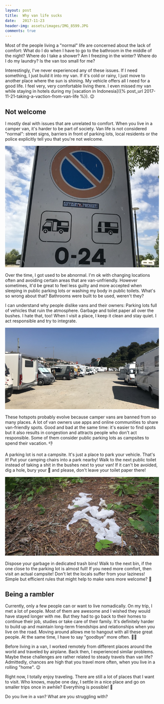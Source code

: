 ```yaml
---
layout: post
title:  Why van life sucks
date:   2017-11-23
header-img: assets/images/IMG_8599.JPG
comments: true
---
```


Most of the people living a "normal" life are concerned about the lack of comfort: What do I do when I have to go to the bathroom in the middle of the night? Where do I take a shower? Am I freezing in the winter? Where do I do my laundry? Is the van too small for me?

Interestingly, I've never experienced any of these issues. If I need something, I just build it into my van. If it's cold or rainy, I just move to another place where the sun is shining. My vehicle offers all I need for a good life. I feel very, very comfortable living there. I even missed my van while staying in hotels during my [vacation in Indonesia]({% post_url 2017-11-21-taking-a-vaction-from-van-life %}). :wink:

## Not welcome

I mostly deal with issues that are unrelated to comfort. When you live in a camper van, it's harder to be part of society. Van life is not considered "normal": street signs, barriers in front of parking lots, local residents or the police explicitly tell you that you're not welcome.

![Street sign prohibiting camper vans](/assets/images/IMG_8599.JPG)

Over the time, I got used to be abnormal. I'm ok with changing locations often and avoiding certain areas that are van-unfriendly. However sometimes, it'd be great to feel less guilty and more accepted when sleeping in public parking lots or washing my body in public toilets. What's so wrong about that? Bathrooms were built to be used, weren't they?

I can understand why people dislike vans and their owners: Parking lots full of vehicles that ruin the atmosphere. Garbage and toilet paper all over the bushes. I hate that, too! When I visit a place, I keep it clean and stay quiet. I act responsible and try to integrate.

![Parking lot full of vans](/assets/images/IMG_9507.JPG)

These hotspots probably evolve because camper vans are banned from so many places. A lot of van owners use apps and online communities to share van-friendly spots. Good and bad at the same time: it's easier to find spots but it also results in congestion and attracts people who don't act responsible. Some of them consider public parking lots as campsites to spend their vacation. :thumbsdown:

A parking lot is not a campsite. It's just a place to park your vehicle. That's it! Put your camping chairs into a park nearby! Walk to the next public toilet instead of taking a shit in the bushes next to your van! If it can't be avoided, dig a hole, bury your :shit: and please, don't leave your toilet paper there!

![Toilet paper in the bushes](/assets/images/IMG_0124.jpg)

Dispose your garbage in dedicated trash bins! Walk to the next bin, if the one close to the parking lot is almost full! If you need more comfort, then visit an actual campsite! Don't let the locals suffer from your laziness! Simple but efficient rules that might help to make vans more welcome? :thinking:

## Being a rambler

Currently, only a few people can or want to live nomadically. On my trip, I met a lot of people. Most of them are awesome and I wished they would have stayed longer with me. But they had to go back to their homes to continue their job, studies or take care of their family. It's definitely harder to build up and maintain long-term friendships and relationships when you live on the road. Moving around allows me to hangout with all these great people. At the same time, I have to say "goodbye" more often. :wave::cry:

Before living in a van, I worked remotely from different places around the world and traveled by airplane. Back then, I experienced similar problems. Maybe these challenges are rather related to steady travels than van life? Admittedly, chances are high that you travel more often, when you live in a rolling "home". :wink:

Right now, I totally enjoy traveling. There are still a lot of places that I want to visit. Who knows, maybe one day, I settle in a nice place and go on smaller trips once in awhile? Everything is possible! :crystal_ball:

Do you live in a van? What are you struggling with?

